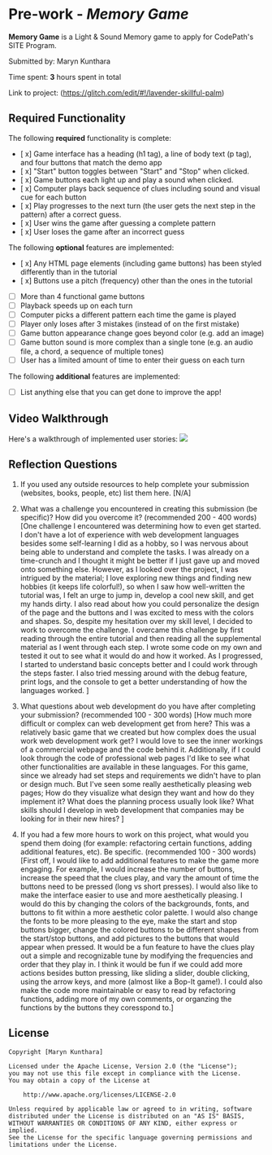 # Pre-work - *Memory Game*

**Memory Game** is a Light & Sound Memory game to apply for CodePath's SITE Program. 

Submitted by: Maryn Kunthara

Time spent: **3** hours spent in total

Link to project: (https://glitch.com/edit/#!/lavender-skillful-palm)

## Required Functionality

The following **required** functionality is complete:

* [ x] Game interface has a heading (h1 tag), a line of body text (p tag), and four buttons that match the demo app
* [ x] "Start" button toggles between "Start" and "Stop" when clicked. 
* [ x] Game buttons each light up and play a sound when clicked. 
* [ x] Computer plays back sequence of clues including sound and visual cue for each button
* [ x] Play progresses to the next turn (the user gets the next step in the pattern) after a correct guess. 
* [ x] User wins the game after guessing a complete pattern
* [ x] User loses the game after an incorrect guess

The following **optional** features are implemented:

* [ x] Any HTML page elements (including game buttons) has been styled differently than in the tutorial
* [ x] Buttons use a pitch (frequency) other than the ones in the tutorial
* [ ] More than 4 functional game buttons
* [ ] Playback speeds up on each turn
* [ ] Computer picks a different pattern each time the game is played
* [ ] Player only loses after 3 mistakes (instead of on the first mistake)
* [ ] Game button appearance change goes beyond color (e.g. add an image)
* [ ] Game button sound is more complex than a single tone (e.g. an audio file, a chord, a sequence of multiple tones)
* [ ] User has a limited amount of time to enter their guess on each turn

The following **additional** features are implemented:

- [ ] List anything else that you can get done to improve the app!

## Video Walkthrough

Here's a walkthrough of implemented user stories:
![](https://i.imgur.com/Av2suYM.gif)



## Reflection Questions
1. If you used any outside resources to help complete your submission (websites, books, people, etc) list them here. 
[N/A]

2. What was a challenge you encountered in creating this submission (be specific)? How did you overcome it? (recommended 200 - 400 words) 
[One challenge I encountered was determining how to even get started. I don't have a lot of experience with web development languages besides some self-learning I did as a hobby, so I was nervous about being able to understand and complete the tasks. I was already on a time-crunch and I thought it might be better if I just gave up and moved onto something else. However, as I looked over the project, I was intrigued by the material; I love exploring new things and finding new hobbies (it keeps life colorful!), so when I saw how well-written the tutorial was, I felt an urge to jump in, develop a cool new skill, and get my hands dirty. I also read about how you could personalize the design of the page and the buttons and I was excited to mess with the colors and shapes. So, despite my hesitation over my skill level, I decided to work to overcome the challenge. I overcame this challenge by first reading through the entire tutorial and then reading all the supplemental material as I went through each step. I wrote some code on my own and tested it out to see what it would do and how it worked. As I progressed, I started to understand basic concepts better and I could work through the steps faster. I also tried messing around with the debug feature, print logs, and the console to get a better understanding of how the languages worked. ]

3. What questions about web development do you have after completing your submission? (recommended 100 - 300 words) 
[How much more difficult or complex can web development get from here? This was a relatively basic game that we created but how complex does the usual work web development work get? I would love to see the inner workings of a commercial webpage and the code behind it. Additionally, if I could look through the code of professional web pages I'd like to see what other functionalities are available in these languages. 
For this game, since we already had set steps and requirements we didn't have to plan or design much. But I've seen some really aesthetically pleasing web pages; How do they visualize what design they want and how do they implement it? What does the planning process usually look like? 
What skills should I develop in web development that companies may be looking for in their new hires? ]

4. If you had a few more hours to work on this project, what would you spend them doing (for example: refactoring certain functions, adding additional features, etc). Be specific. (recommended 100 - 300 words) 
[First off, I would like to add additional features to make the game more engaging. For example, I would increase the number of buttons, increase the speed that the clues play, and vary the amount of time the buttons need to be pressed (long vs short presses). I would also like to make the interface easier to use and more aesthetically pleasing. I would do this by changing the colors of the backgrounds, fonts, and buttons to fit within a more aesthetic color palette. I would also change the fonts to be more pleasing to the eye, make the start and stop buttons bigger, change the colored buttons to be different shapes from the start/stop buttons, and add pictures to the buttons that would appear when pressed. It would be a fun feature to have the clues play out a simple and recognizable tune by modifying the frequencies and order that they play in. I think it would be fun if we could add more actions besides button pressing, like sliding a slider, double clicking, using the arrow keys, and more (almost like a Bop-It game!). I could also make the code more maintainable or easy to read by refactoring functions, adding more of my own comments, or organzing the functions by the buttons they coresspond to.]



## License

    Copyright [Maryn Kunthara]

    Licensed under the Apache License, Version 2.0 (the "License");
    you may not use this file except in compliance with the License.
    You may obtain a copy of the License at

        http://www.apache.org/licenses/LICENSE-2.0

    Unless required by applicable law or agreed to in writing, software
    distributed under the License is distributed on an "AS IS" BASIS,
    WITHOUT WARRANTIES OR CONDITIONS OF ANY KIND, either express or implied.
    See the License for the specific language governing permissions and
    limitations under the License.
